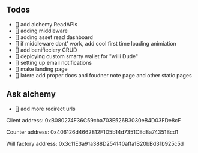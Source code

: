 ## Todos

- [] add alchemy ReadAPIs
- [] adding middleware
- [] adding asset read dashboard
- [] if middleware dont' work, add cool first time loading animiation
- [] add benifieciery CRUD
- [] deploying custom smarty wallet for "willi Dude"
- [] setting up email notifications
- [] make landing page
- [] latere add proper docs and foudner note page and other static pages

## Ask alchemy

- [] add more redirect urls


Client address:
0xB080274F36C59cba703E526B3030eB4D03FDe8cF

Counter address:
0x406126d4662812F1D5b14d7351CEd8a74351Bcd1

Will factory address:
0x3c11E3a91a388D254140affa1B20bBd31b925c5d